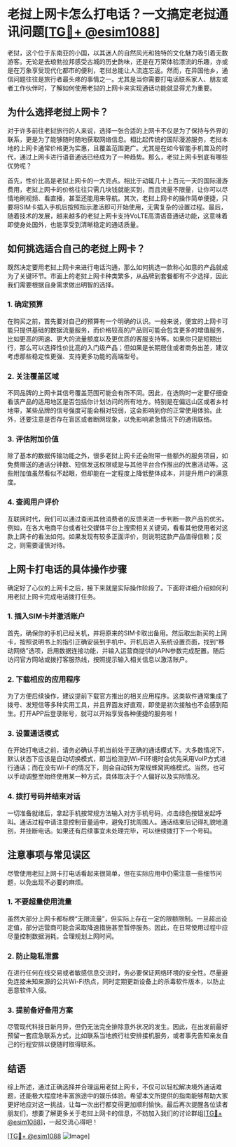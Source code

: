 # 老挝上网卡怎么打电话？一文搞定老挝通讯问题[[TG💪+ @esim1088](https://t.me/s/esim1088)]

老挝，这个位于东南亚的小国，以其迷人的自然风光和独特的文化魅力吸引着无数游客。无论是去琅勃拉邦感受古城的历史韵味，还是在万荣体验漂流的乐趣，亦或是在万象享受现代化都市的便利，老挝总能让人流连忘返。然而，在异国他乡，通信问题往往是旅行者最头疼的事情之一。尤其是当你需要打电话联系家人、朋友或者工作伙伴时，了解如何使用老挝的上网卡来实现通话功能就显得尤为重要。

## 为什么选择老挝上网卡？

对于许多前往老挝旅行的人来说，选择一张合适的上网卡不仅是为了保持与外界的联系，更是为了能够随时随地获取网络信息。相比起传统的国际漫游服务，老挝本地的上网卡通常价格更为实惠，且覆盖范围更广。尤其是在如今智能手机普及的时代，通过上网卡进行语音通话已经成为了一种趋势。那么，老挝上网卡到底有哪些优势呢？

首先，性价比高是老挝上网卡的一大亮点。相比于动辄几十上百元一天的国际漫游费用，老挝上网卡的价格往往只需几块钱就能买到，而且流量不限量，让你可以尽情地刷视频、看直播，甚至还能用来导航。其次，老挝上网卡的操作简单便捷，只要将SIM卡插入手机后按照指示激活即可开始使用，无需复杂的设置过程。最后，随着技术的发展，越来越多的老挝上网卡支持VoLTE高清语音通话功能，这意味着即使身处国外，也能享受到清晰稳定的通话质量。

## 如何挑选适合自己的老挝上网卡？

既然决定要用老挝上网卡来进行电话沟通，那么如何挑选一款称心如意的产品就成为了关键环节。市面上的老挝上网卡种类繁多，从品牌到套餐都有不少选择，因此我们需要根据自身需求做出明智的选择。

### 1. 确定预算

在购买之前，首先要对自己的预算有一个明确的认识。一般来说，便宜的上网卡可能只提供基础的数据流量服务，而价格较高的产品则可能会包含更多的增值服务，比如更高的网速、更大的流量额度以及更优质的客服支持等。如果你只是短期出行，那么可以选择性价比高的入门级产品；但如果是长期居住或者商务出差，建议考虑那些稳定性更强、支持更多功能的高端型号。

### 2. 关注覆盖区域

不同品牌的上网卡其信号覆盖范围可能会有所不同。因此，在选购时一定要仔细查看该产品的适用地区是否包括你计划访问的所有地方。特别是在偏远山区或者乡村地带，某些品牌的信号强度可能会相对较弱，这会影响到你的正常使用体验。此外，还要注意是否存在盲区或者断网现象，以免影响紧急情况下的通讯联络。

### 3. 评估附加价值

除了基本的数据传输功能之外，很多老挝上网卡还会附带一些额外的服务项目，如免费赠送的通话分钟数、短信发送权限或是与其他平台合作推出的优惠活动等。这些附加值虽然看似不起眼，但却能在一定程度上降低整体成本，并提升用户的满意度。

### 4. 查阅用户评价

互联网时代，我们可以通过查阅其他消费者的反馈来进一步判断一款产品的优劣。例如，在各大电商平台或者社交媒体平台上搜索相关关键词，看看其他使用者对这款上网卡的看法如何。如果发现有较多正面评价，则说明这款产品值得信赖；反之，则需要谨慎对待。

## 上网卡打电话的具体操作步骤

确定好了心仪的上网卡之后，接下来就是实际操作阶段了。下面将详细介绍如何利用老挝上网卡完成电话拨打任务。

### 1. 插入SIM卡并激活账户

首先，确保你的手机已经关机，并将原来的SIM卡取出备用。然后取出新买的上网卡，按照说明书上的指引正确安装到手机中。开机后进入系统设置页面，找到“移动网络”选项，启用数据连接功能，并输入运营商提供的APN参数完成配置。随后访问官方网站或拨打客服热线，按照提示输入相关信息以激活账户。

### 2. 下载相应的应用程序

为了方便后续操作，建议提前下载官方推出的相关应用程序。这类软件通常集成了拨号、发短信等多种实用工具，并且界面友好直观，即使是初次接触也不会感到陌生。打开APP后登录账号，就可以开始享受各种便捷的服务啦！

### 3. 设置通话模式

在开始打电话之前，请务必确认手机当前处于正确的通话模式下。大多数情况下，默认状态下应该是自动切换模式，即当检测到Wi-Fi环境时会优先采用VoIP方式进行通话；而在没有Wi-Fi的情况下，则会自动转为常规蜂窝网络模式。当然，也可以手动调整至始终使用某一种方式，具体取决于个人偏好以及实际情况。

### 4. 拨打号码并结束对话

一切准备就绪后，拿起手机按常规方法输入对方手机号码，点击绿色按钮发起呼叫。通话过程中请注意控制音量适中，避免打扰周围人。通话结束后记得礼貌地道别，并挂断电话。如果还有后续事宜未处理完毕，可以继续拨打下一个号码。

## 注意事项与常见误区

尽管使用老挝上网卡打电话看起来很简单，但在实际应用中仍需注意一些细节问题，以免出现不必要的麻烦。

### 1. 不要超量使用流量

虽然大部分上网卡都标榜“无限流量”，但实际上存在一定的限额限制。一旦超出设定值，部分运营商可能会采取降速措施甚至暂停服务。因此，在日常使用过程中应尽量控制数据消耗，合理规划上网时间。

### 2. 防止隐私泄露

在进行任何在线交易或者敏感信息交流时，务必要保证网络环境的安全性。尽量避免连接未知来源的公共Wi-Fi热点，同时定期更新设备上的杀毒软件版本，以防止恶意软件入侵。

### 3. 提前备好备用方案

尽管现代科技日新月异，但仍无法完全排除意外状况的发生。因此，在出发前最好预留一套应急联系方式，比如联系当地旅行社安排接机服务，或者事先告知亲友自己的行程安排以便随时取得联系。

## 结语

综上所述，通过正确选择并合理运用老挝上网卡，不仅可以轻松解决境外通话难题，还能极大程度地丰富旅途中的娱乐体验。希望本文所提供的指南能够帮助大家更好地应对这一挑战，让每一次出行都变得更加顺利愉快。最后再次提醒各位读者朋友们，想要了解更多关于老挝上网卡的信息，不妨加入我们的讨论群组[[TG💪+ @esim1088](https://t.me/s/esim1088)]，一起交流心得吧！

[[TG💪+ @esim1088](https://t.me/s/esim1088) ![Image](https://i.postimg.cc/4NQfJmqS/Snipaste-2025-05-13-00-14-12.png)]